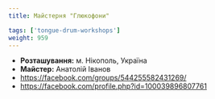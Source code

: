 ```yaml
---
title: Майстерня "Глюкофони"

tags: ['tongue-drum-workshops']
weight: 959
---
```



- **Розташування:** м. Нікополь, Україна
- **Майстер:** Анатолій Іванов
- https://facebook.com/groups/544255582431269/
- https://facebook.com/profile.php?id=100039896807761

